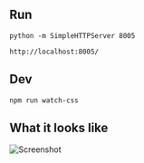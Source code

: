 

## Run
`python -m SimpleHTTPServer 8005`

`http://localhost:8005/`


## Dev
`npm run watch-css`


## What it looks like
![Screenshot](/public/images/grid.png)